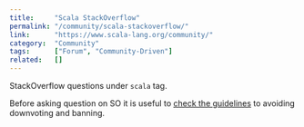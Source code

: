 ```yaml
---
title:     "Scala StackOverflow"
permalink: "/community/scala-stackoverflow/"
link:      "https://www.scala-lang.org/community/"
category:  "Community"
tags:      ["Forum", "Community-Driven"]
related:   []
---
```


StackOverflow questions under `scala` tag.

Before asking question on SO it is useful to [check the guidelines](https://stackoverflow.com/help/how-to-ask) to avoiding downvoting and banning.
